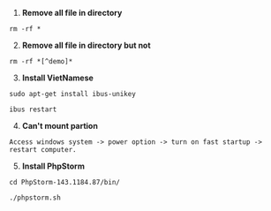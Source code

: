 1. **Remove all file in directory**
```
rm -rf *
```

2. **Remove all file in directory but not**
```
rm -rf *[^demo]*
```

3. **Install VietNamese**
```
sudo apt-get install ibus-unikey

ibus restart
```

4. **Can't mount partion**
```
Access windows system -> power option -> turn on fast startup -> restart computer.
```

5. **Install PhpStorm**

`cd PhpStorm-143.1184.87/bin/`

`./phpstorm.sh`
